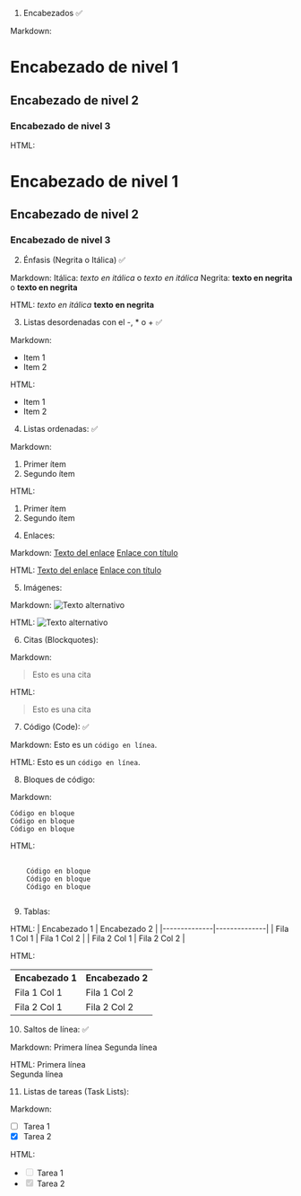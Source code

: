 1. Encabezados ✅

Markdown:
# Encabezado de nivel 1
## Encabezado de nivel 2
### Encabezado de nivel 3

HTML:
<h1>Encabezado de nivel 1</h1>
<h2>Encabezado de nivel 2</h2>
<h3>Encabezado de nivel 3</h3>

2. Énfasis (Negrita o Itálica) ✅

Markdown:
Itálica: *texto en itálica* o _texto en itálica_
Negrita: **texto en negrita** o __texto en negrita__

HTML:
<em>texto en itálica</em>
<strong>texto en negrita</strong>

3. Listas desordenadas con el -, * o + ✅

Markdown:
- Item 1
- Item 2

HTML:
<ul>
  <li>Item 1</li>
  <li>Item 2</li>
</ul>

4. Listas ordenadas: ✅

Markdown:
1. Primer ítem
2. Segundo ítem

HTML:
<ol>
  <li>Primer ítem</li>
  <li>Segundo ítem</li>
</ol>

4. Enlaces:

Markdown:
[Texto del enlace](https://www.example.com)
[Enlace con título](https://www.example.com "Título opcional")

HTML:
<a href="https://www.example.com">Texto del enlace</a>
<a href="https://www.example.com" title="Título opcional">Enlace con título</a>

5. Imágenes:

Markdown:
![Texto alternativo](https://www.example.com/imagen.jpg)

HTML:
<img src="https://www.example.com/imagen.jpg" alt="Texto alternativo" />

6. Citas (Blockquotes):

Markdown:
> Esto es una cita

HTML:
<blockquote>
  <p>Esto es una cita</p>
</blockquote>

7. Código (Code): ✅

Markdown:
Esto es un `código en línea`.

HTML:
Esto es un <code>código en línea</code>.

8. Bloques de código:

Markdown:
```
Código en bloque
Código en bloque
Código en bloque
```

HTML:
<pre>
  <code>
    Código en bloque
    Código en bloque
    Código en bloque
  </code>
</pre>

9. Tablas:

HTML:
| Encabezado 1 | Encabezado 2 |
|--------------|--------------|
| Fila 1 Col 1 | Fila 1 Col 2 |
| Fila 2 Col 1 | Fila 2 Col 2 |

HTML:
<table>
  <tr>
    <th>Encabezado 1</th>
    <th>Encabezado 2</th>
  </tr>
  <tr>
    <td>Fila 1 Col 1</td>
    <td>Fila 1 Col 2</td>
  </tr>
  <tr>
    <td>Fila 2 Col 1</td>
    <td>Fila 2 Col 2</td>
  </tr>
</table>

10. Saltos de línea: ✅

Markdown:
Primera línea
Segunda línea

HTML:
Primera línea<br>Segunda línea

11. Listas de tareas (Task Lists):

Markdown:
- [ ] Tarea 1
- [x] Tarea 2

HTML:
<ul>
  <li><input type="checkbox" disabled> Tarea 1</li>
  <li><input type="checkbox" disabled checked> Tarea 2</li>
</ul>